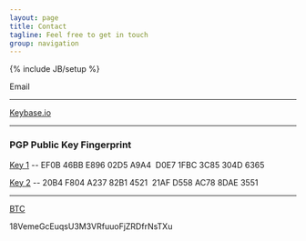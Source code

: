 ```yaml
---
layout: page
title: Contact
tagline: Feel free to get in touch
group: navigation
---
```

{% include JB/setup %}

<div>
<span>
<p>
	<a id="email_contact">Email</a>
</p>
<hr/>
<p>
	<a href="https://keybase.io/eggdevil">Keybase.io</a>
</p>
<hr/>
<p>
	<h3>PGP Public Key Fingerprint</h3>
	<p><a href="https://keys.openpgp.org/search?q=EF0B%C2%A046BB%C2%A0E896%C2%A002D5%C2%A0A9A4%C2%A0%C2%A0D0E7%C2%A01FBC%C2%A03C85%C2%A0304D%C2%A06365">Key 1</a> -- EF0B 46BB E896 02D5 A9A4  D0E7 1FBC 3C85 304D 6365</p>
  <p><a href="https://keys.openpgp.org/search?q=20B4%C2%A0F804%C2%A0A237%C2%A082B1%C2%A04521%C2%A0%C2%A021AF%C2%A0D558%C2%A0AC78%C2%A08DAE%C2%A03551">Key 2</a> -- 20B4 F804 A237 82B1 4521  21AF D558 AC78 8DAE 3551</p>
</p>
<hr/>
<p>
	<a href="https://bitcoin.org/en">BTC</a>
	<p>18VemeGcEuqsU3M3VRfuuoFjZRDfrNsTXu</p>
</p>

</span>
</div>
